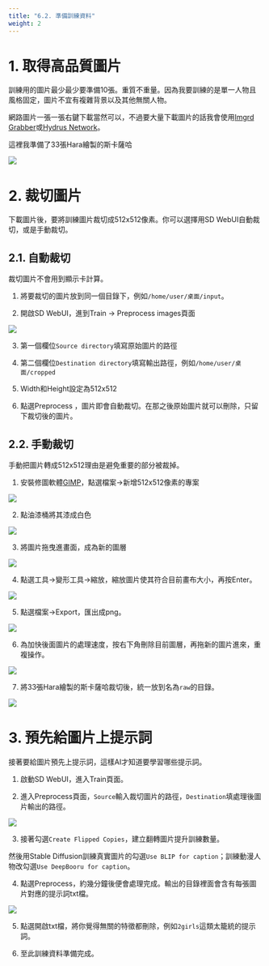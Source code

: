 ```yaml
---
title: "6.2. 準備訓練資料"
weight: 2
---
```



# 1. 取得高品質圖片

訓練用的圖片最少最少要準備10張。重質不重量。因為我要訓練的是單一人物且風格固定，圖片不宜有複雜背景以及其他無關人物。

網路圖片一張一張右鍵下載當然可以，不過要大量下載圖片的話我會使用[Imgrd Grabber](https://ivonblog.com/posts/imgbrd-grabber-usage/)或[Hydrus Network](https://ivonblog.com/posts/setup-hydrus-network/)。

這裡我準備了33張Hara繪製的斯卡薩哈

![](../../images/prepare-training-dataset-1.webp)


# 2. 裁切圖片

下載圖片後，要將訓練圖片裁切成512x512像素。你可以選擇用SD WebUI自動裁切，或是手動裁切。


## 2.1. 自動裁切

裁切圖片不會用到顯示卡計算。

1. 將要裁切的圖片放到同一個目錄下，例如`/home/user/桌面/input`。

2. 開啟SD WebUI，進到Train → Preprocess images頁面

![](../../images/prepare-training-dataset-2.webp)

3. 第一個欄位`Source directory`填寫原始圖片的路徑

4. 第二個欄位`Destination directory`填寫輸出路徑，例如`/home/user/桌面/cropped`

5. Width和Height設定為512x512

5. 點選Preprocess ，圖片即會自動裁切。在那之後原始圖片就可以刪除，只留下裁切後的圖片。


## 2.2. 手動裁切

手動把圖片轉成512x512理由是避免重要的部分被裁掉。

1. 安裝修圖軟體[GIMP](https://www.gimp.org/)，點選檔案→新增512x512像素的專案

![](../../images/prepare-training-dataset-3.webp)

2. 點油漆桶將其漆成白色

![](../../images/prepare-training-dataset-4.webp)

3. 將圖片拖曳進畫面，成為新的圖層

![](../../images/prepare-training-dataset-5.webp)

4. 點選工具→變形工具→縮放，縮放圖片使其符合目前畫布大小，再按Enter。

![](../../images/prepare-training-dataset-6.webp)

5. 點選檔案→Export，匯出成png。

![](../../images/prepare-training-dataset-7.webp)

6. 為加快後面圖片的處理速度，按右下角刪除目前圖層，再拖新的圖片進來，重複操作。

![](../../images/prepare-training-dataset-8.webp)

7. 將33張Hara繪製的斯卡薩哈裁切後，統一放到名為`raw`的目錄。

![](../../images/prepare-training-dataset-9.webp)


# 3. 預先給圖片上提示詞

接著要給圖片預先上提示詞，這樣AI才知道要學習哪些提示詞。

1. 啟動SD WebUI，進入Train頁面。

2. 進入Preprocess頁面，`Source`輸入裁切圖片的路徑，`Destination`填處理後圖片輸出的路徑。

![](../../images/prepare-training-dataset-10.webp)

3. 接著勾選`Create Flipped Copies`，建立翻轉圖片提升訓練數量。

然後用Stable Diffusion訓練真實圖片的勾選`Use BLIP for caption`；訓練動漫人物改勾選`Use DeepBooru for caption`。

4. 點選Preprocess，約幾分鐘後便會處理完成。輸出的目錄裡面會含有每張圖片對應的提示詞txt檔。

![](../../images/prepare-training-dataset-11.webp)

5. 點選開啟txt檔，將你覺得無關的特徵都刪除，例如`2girls`這類太籠統的提示詞。

6. 至此訓練資料準備完成。
